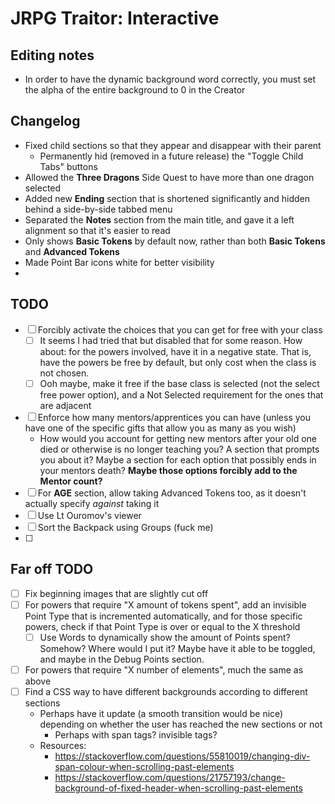 # JRPG Traitor: Interactive

## Editing notes

* In order to have the dynamic background word correctly, you must set the
  alpha of the entire background to 0 in the Creator

## Changelog

* Fixed child sections so that they appear and disappear with their parent
    * Permanently hid (removed in a future release) the "Toggle Child Tabs"
      buttons
* Allowed the **Three Dragons** Side Quest to have more than one dragon
  selected
* Added new **Ending** section that is shortened significantly and hidden
  behind a side-by-side tabbed menu
* Separated the **Notes** section from the main title, and gave it a left
  alignment so that it's easier to read
* Only shows **Basic Tokens** by default now, rather than both **Basic Tokens**
  and **Advanced Tokens**
* Made Point Bar icons white for better visibility
* 

## TODO

- [ ] Forcibly activate the choices that you can get for free with your class
    - [ ] It seems I had tried that but disabled that for some reason. How
      about: for the powers involved, have it in a negative state. That is,
      have the powers be free by default, but only cost when the class is not
      chosen.
    - [ ] Ooh maybe, make it free if the base class is selected (not the select
      free power option), and a Not Selected requirement for the ones that are
      adjacent
- [ ] Enforce how many mentors/apprentices you can have (unless you have one of
  the specific gifts that allow you as many as you wish)
    * How would you account for getting new mentors after your old one died or
      otherwise is no longer teaching you? A section that prompts you about it?
      Maybe a section for each option that possibly ends in your mentors death?
      **Maybe those options forcibly add to the Mentor count?**
- [ ] For **AGE** section, allow taking Advanced Tokens too, as it doesn't
  actually specify *against* taking it
- [ ] Use Lt Ouromov's viewer
- [ ] Sort the Backpack using Groups (fuck me)
- [ ] 

## Far off TODO

- [ ] Fix beginning images that are slightly cut off
- [ ] For powers that require "X amount of tokens spent", add an invisible
  Point Type that is incremented automatically, and for those specific powers,
  check if that Point Type is over or equal to the X threshold
    - [ ] Use Words to dynamically show the amount of Points spent? Somehow?
      Where would I put it? Maybe have it able to be toggled, and maybe in the
      Debug Points section.
- [ ] For powers that require "X number of elements", much the same as above
- [ ] Find a CSS way to have different backgrounds according to different
  sections
    * Perhaps have it update (a smooth transition would be nice) depending on
      whether the user has reached the new sections or not
        * Perhaps with span tags? invisible tags?
    * Resources:
        * https://stackoverflow.com/questions/55810019/changing-div-span-colour-when-scrolling-past-elements
        * https://stackoverflow.com/questions/21757193/change-background-of-fixed-header-when-scrolling-past-elements